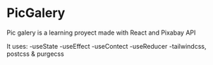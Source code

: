 # PicGalery
Pic galery is a learning proyect made with React and Pixabay API

It uses:
-useState
-useEffect
-useContect
-useReducer
-tailwindcss, postcss & purgecss

